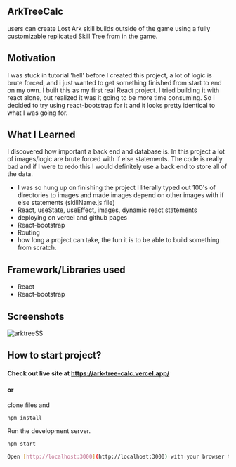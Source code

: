 ## ArkTreeCalc
users can create Lost Ark skill builds outside of the game using a fully customizable replicated Skill Tree from in the game.

## Motivation 
I was stuck in tutorial 'hell' before I created this project, a lot of logic is brute forced, and i just wanted to get something finished from start to end on my own.
I built this as my first real React project. I tried building it with react alone, but realized it was it going to be more time consuming. So i decided to try using react-bootstrap for it and it looks pretty identical to what I was going for. 

## What I Learned
I discovered how important a back end and database is. In this project a lot of images/logic are brute forced with if else statements. The code is really bad and if I were to redo this I would definitely use a back end to store all of the data.
- I was so hung up on finishing the project I literally typed out 100's of directories to images and made images depend on other images with if else statements (skillName.js file)
- React, useState, useEffect, images, dynamic react statements
- deploying on vercel and github pages
- React-bootstrap 
- Routing 
- how long a project can take, the fun it is to be able to build something from scratch.

## Framework/Libraries used
- React
- React-bootstrap

## Screenshots
![arktreeSS](https://user-images.githubusercontent.com/23703863/215238504-1b559187-f0f2-42d2-a169-10a89dc1b74f.png)

## How to start project?

#### Check out live site at https://ark-tree-calc.vercel.app/

#### or
clone files and
```
npm install
```
Run the development server.
```bash
npm start

Open [http://localhost:3000](http://localhost:3000) with your browser to see the result.
